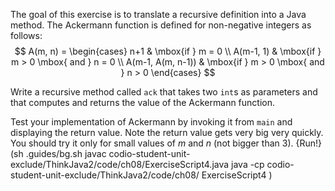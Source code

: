 The goal of this exercise is to translate a recursive definition into a Java method. The Ackermann function is defined for non-negative integers as follows:
$$
A(m, n) = \begin{cases}
              n+1 & \mbox{if } m = 0 \\
        A(m-1, 1) & \mbox{if } m > 0 \mbox{ and } n = 0 \\
A(m-1, A(m, n-1)) & \mbox{if } m > 0 \mbox{ and } n > 0
\end{cases}
$$

Write a recursive method called `ack` that takes two `int`s as parameters and that computes and returns the value of the Ackermann function.

Test your implementation of Ackermann by invoking it from `main` and displaying the return value.
Note the return value gets very big very quickly.
You should try it only for small values of $m$ and $n$ (not bigger than 3).
{Run!}(sh .guides/bg.sh javac codio-student-unit-exclude/ThinkJava2/code/ch08/ExerciseScript4.java java -cp codio-student-unit-exclude/ThinkJava2/code/ch08/ ExerciseScript4 )
